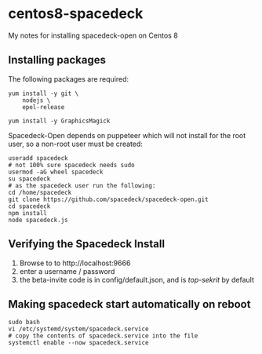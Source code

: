 # centos8-spacedeck
My notes for installing spacedeck-open on Centos 8

## Installing packages

The following packages are required:

```
yum install -y git \
    nodejs \
    epel-release

yum install -y GraphicsMagick
```

Spacedeck-Open depends on puppeteer which will not install for the root user, so a non-root user must be created:

```
useradd spacedeck
# not 100% sure spacedeck needs sudo
usermod -aG wheel spacedeck
su spacedeck
# as the spacedeck user run the following:
cd /home/spacedeck
git clone https://github.com/spacedeck/spacedeck-open.git
cd spacedeck
npm install
node spacedeck.js
```

## Verifying the Spacedeck Install
1. Browse to to http://localhost:9666
2. enter a username / password
3. the beta-invite code is in config/default.json, and is *top-sekrit* by default

## Making spacedeck start automatically on reboot

```
sudo bash
vi /etc/systemd/system/spacedeck.service
# copy the contents of spacedeck.service into the file
systemctl enable --now spacedeck.service
```
